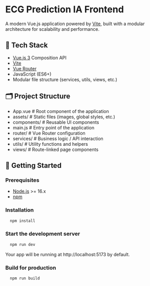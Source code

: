 # ECG Prediction IA Frontend

A modern Vue.js application powered by [Vite](https://vitejs.dev/), built with a modular architecture for scalability and performance.

## 🔧 Tech Stack

- [Vue.js 3](https://vuejs.org/) Composition API
- [Vite](https://vitejs.dev/)
- [Vue Router](https://router.vuejs.org/)
- JavaScript (ES6+)
- Modular file structure (services, utils, views, etc.)

## 🗂️ Project Structure
* App.vue # Root component of the application
* assets/ # Static files (images, global styles, etc.)
* components/ # Reusable UI components
* main.js # Entry point of the application
* router/ # Vue Router configuration
* services/ # Business logic / API interaction
* utils/ # Utility functions and helpers
* views/ # Route-linked page components

## 🚀 Getting Started

### Prerequisites

- [Node.js](https://nodejs.org/) >= 16.x
- [npm](https://www.npmjs.com/)

### Installation

```bash
  npm install
```

### Start the development server

```bash
  npm run dev
```
Your app will be running at http://localhost:5173 by default.

### Build for production

```bash
  npm run build
```
